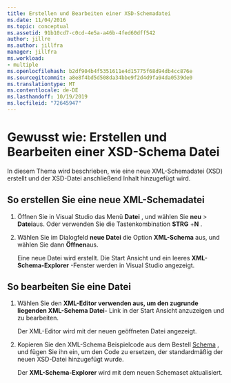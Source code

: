 ```yaml
---
title: Erstellen und Bearbeiten einer XSD-Schemadatei
ms.date: 11/04/2016
ms.topic: conceptual
ms.assetid: 91b10cd7-c0cd-4e5a-a46b-4fed60dff542
author: jillre
ms.author: jillfra
manager: jillfra
ms.workload:
- multiple
ms.openlocfilehash: b2df904b4f5351611e4d15775f68d94db4cc876e
ms.sourcegitcommit: a8e8f4bd5d508da34bbe9f2d4d9fa94da0539de0
ms.translationtype: MT
ms.contentlocale: de-DE
ms.lasthandoff: 10/19/2019
ms.locfileid: "72645947"
---
```

# <a name="how-to-create-and-edit-an-xsd-schema-file"></a>Gewusst wie: Erstellen und Bearbeiten einer XSD-Schema Datei

In diesem Thema wird beschrieben, wie eine neue XML-Schemadatei (XSD) erstellt und der XSD-Datei anschließend Inhalt hinzugefügt wird.

## <a name="to-create-a-new-xml-schema-file"></a>So erstellen Sie eine neue XML-Schemadatei

1. Öffnen Sie in Visual Studio das Menü **Datei** , und wählen Sie **neu**  > **Datei**aus. Oder verwenden Sie die Tastenkombination **STRG** +**N** .

2. Wählen Sie im Dialogfeld **neue Datei** die Option **XML-Schema** aus, und wählen Sie dann **Öffnen**aus.

   Eine neue Datei wird erstellt. Die Start Ansicht und ein leeres **XML-Schema-Explorer** -Fenster werden in Visual Studio angezeigt.

## <a name="to-edit-a-file"></a>So bearbeiten Sie eine Datei

1. Wählen Sie den **XML-Editor verwenden aus, um den zugrunde liegenden XML-Schema Datei-** Link in der Start Ansicht anzuzeigen und zu bearbeiten.

   Der XML-Editor wird mit der neuen geöffneten Datei angezeigt.

2. Kopieren Sie den XML-Schema Beispielcode aus dem Bestell [Schema](../xml-tools/sample-xsd-file-simple-schema.md) , und fügen Sie ihn ein, um den Code zu ersetzen, der standardmäßig der neuen XSD-Datei hinzugefügt wurde.

   Der **XML-Schema-Explorer** wird mit dem neuen Schemaset aktualisiert.